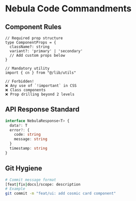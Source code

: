 # Nebula Code Commandments

## Component Rules
```tsx
// Required prop structure
type ComponentProps = {
  className?: string
  variant?: 'primary' | 'secondary'
  // Add custom props below
}

// Mandatory utility
import { cn } from "@/lib/utils"

// Forbidden!
❌ Any use of `!important` in CSS
❌ Class components
❌ Prop drilling beyond 2 levels
```

## API Response Standard
```ts
interface NebulaResponse<T> {
  data?: T
  error?: {
    code: string
    message: string
  }
  timestamp: string
}
```

## Git Hygiene
```bash
# Commit message format
[feat|fix|docs]/scope: description
# Example
git commit -m "feat/ui: add cosmic card component"
